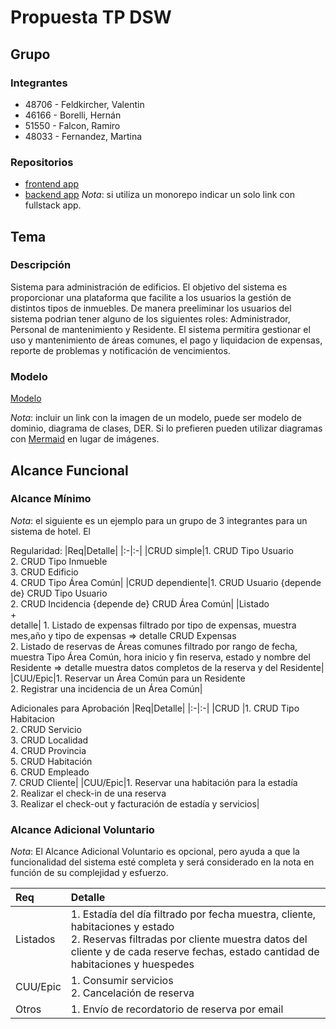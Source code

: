 # Propuesta TP DSW

## Grupo
### Integrantes
* 48706 - Feldkircher, Valentin
* 46166 - Borelli, Hernán
* 51550 - Falcon, Ramiro
* 48033 - Fernandez, Martina

### Repositorios
* [frontend app](http://hyperlinkToGihubOrGitlab)
* [backend app](http://hyperlinkToGihubOrGitlab)
*Nota*: si utiliza un monorepo indicar un solo link con fullstack app.

## Tema
### Descripción
Sistema para administración de edificios. El objetivo del sistema es proporcionar una plataforma que facilite a los usuarios la gestión de distintos tipos de inmuebles. De manera preeliminar los usuarios del sistema podrian tener alguno de los siguientes roles: Administrador, Personal de mantenimiento y Residente. El sistema permitira gestionar el uso y mantenimiento de áreas comunes, el pago y liquidacion de expensas, reporte de problemas y notificación de vencimientos.


### Modelo
[Modelo](https://drive.google.com/drive/folders/1i3ZkWKXsX78iOBaCGWFN849ChEIzCFs0)

*Nota*: incluir un link con la imagen de un modelo, puede ser modelo de dominio, diagrama de clases, DER. Si lo prefieren pueden utilizar diagramas con [Mermaid](https://mermaid.js.org) en lugar de imágenes.

## Alcance Funcional 

### Alcance Mínimo

*Nota*: el siguiente es un ejemplo para un grupo de 3 integrantes para un sistema de hotel. El 

Regularidad:
|Req|Detalle|
|:-|:-|
|CRUD simple|1. CRUD Tipo Usuario <br>2. CRUD Tipo Inmueble<br>3. CRUD Edificio<br>4. CRUD Tipo Área Común| 
|CRUD dependiente|1. CRUD Usuario {depende de} CRUD Tipo Usuario <br>2. CRUD Incidencia {depende de} CRUD Área Común|
|Listado<br>+<br>detalle| 1. Listado de expensas filtrado por tipo de expensas, muestra mes,año y tipo de expensas => detalle CRUD Expensas<br> 2. Listado de reservas de Áreas comunes filtrado por rango de fecha, muestra Tipo Área Común, hora inicio y fin reserva, estado y nombre del Residente => detalle muestra datos completos de la reserva y del Residente|
|CUU/Epic|1. Reservar un Área Común para un Residente <br>2. Registrar una incidencia de un Área Común|


Adicionales para Aprobación
|Req|Detalle|
|:-|:-|
|CRUD |1. CRUD Tipo Habitacion<br>2. CRUD Servicio<br>3. CRUD Localidad<br>4. CRUD Provincia<br>5. CRUD Habitación<br>6. CRUD Empleado<br>7. CRUD Cliente|
|CUU/Epic|1. Reservar una habitación para la estadía<br>2. Realizar el check-in de una reserva<br>3. Realizar el check-out y facturación de estadía y servicios|


### Alcance Adicional Voluntario

*Nota*: El Alcance Adicional Voluntario es opcional, pero ayuda a que la funcionalidad del sistema esté completa y será considerado en la nota en función de su complejidad y esfuerzo.

|Req|Detalle|
|:-|:-|
|Listados |1. Estadía del día filtrado por fecha muestra, cliente, habitaciones y estado <br>2. Reservas filtradas por cliente muestra datos del cliente y de cada reserve fechas, estado cantidad de habitaciones y huespedes|
|CUU/Epic|1. Consumir servicios<br>2. Cancelación de reserva|
|Otros|1. Envío de recordatorio de reserva por email|

